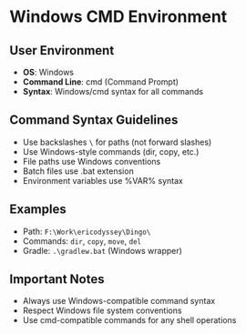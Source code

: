 # Windows CMD Environment

## User Environment
- **OS**: Windows
- **Command Line**: cmd (Command Prompt)
- **Syntax**: Windows/cmd syntax for all commands

## Command Syntax Guidelines
- Use backslashes `\` for paths (not forward slashes)
- Use Windows-style commands (dir, copy, etc.)
- File paths use Windows conventions
- Batch files use .bat extension
- Environment variables use %VAR% syntax

## Examples
- Path: `F:\Work\ericodyssey\Dingo\`
- Commands: `dir`, `copy`, `move`, `del`
- Gradle: `.\gradlew.bat` (Windows wrapper)

## Important Notes
- Always use Windows-compatible command syntax
- Respect Windows file system conventions
- Use cmd-compatible commands for any shell operations